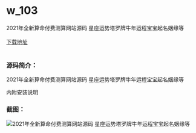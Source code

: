 # w_103
2021年全新算命付费测算网站源码 星座运势塔罗牌牛年运程宝宝起名姻缘等
<br/></br>
[下载地址](https://www.uuid2.com/103.html "下载地址")
<br/></br>
<h3>源码简介：</h3>
<p>2021年全新算命付费测算网站源码 星座运势塔罗牌牛年运程宝宝起名姻缘等<p>
<p>内附安装说明<p>
<h3>截图：</h3>
<img src="https://www.uuid2.com/wp-content/uploads/img/202105/4c4994d544.jpg" alt="2021年全新算命付费测算网站源码 星座运势塔罗牌牛年运程宝宝起名姻缘等">
